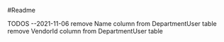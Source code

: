 #Readme

TODOS
--2021-11-06 
remove Name column from DepartmentUser table
remove VendorId column from DepartmentUser table